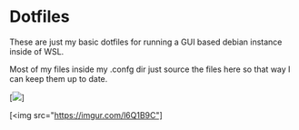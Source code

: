 # Dotfiles

These are just my basic dotfiles for running a GUI based debian instance inside of WSL.

Most of my files inside my .confg dir just source the files here so that way I can keep them up to date.

[<img src="https://imgur.com/LWFFyvE">]

[<img src="https://imgur.com/l6Q1B9C"]
